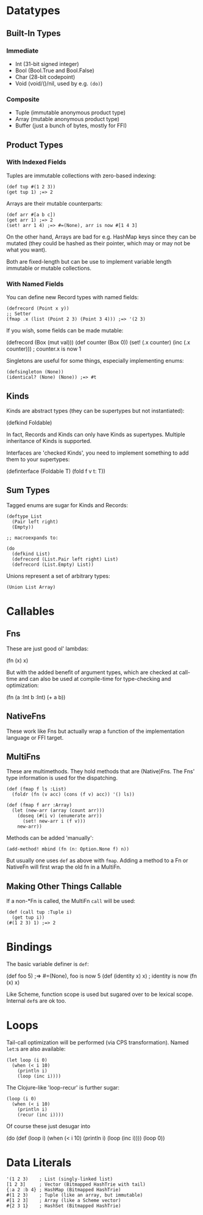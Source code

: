# Datatypes

## Built-In Types

### Immediate

* Int (31-bit signed integer)
* Bool (Bool.True and Bool.False)
* Char (28-bit codepoint)
* Void (void/()/nil, used by e.g. `(do)`)

### Composite

* Tuple (immutable anonymous product type)
* Array (mutable anonymous product type)
* Buffer (just a bunch of bytes, mostly for FFI)

## Product Types

### With Indexed Fields

Tuples are immutable collections with zero-based indexing:

    (def tup #(1 2 3))
    (get tup 1) ;=> 2

Arrays are their mutable counterparts:

    (def arr #[a b c])
    (get arr 1) ;=> 2
    (set! arr 1 4) ;=> #=(None), arr is now #[1 4 3]

On the other hand, Arrays are bad for e.g. HashMap keys since they can be
mutated (they could be hashed as their pointer, which may or may not be
what you want).

Both are fixed-length but can be use to implement variable length immutable
or mutable collections.

### With Named Fields

You can define new Record types with named fields:

    (defrecord (Point x y))
    ;; Setter
    (fmap .x (list (Point 2 3) (Point 3 4))) ;=> '(2 3)

If you wish, some fields can be made mutable:

   (defrecord (Box (mut val)))
   (def counter (Box 0))
   (set! (.x counter) (inc (.x counter))) ; counter.x is now 1

Singletons are useful for some things, especially implementing enums:

    (defsingleton (None))
    (identical? (None) (None)) ;=> #t

## Kinds

Kinds are abstract types (they can be supertypes but not instantiated):

   (defkind Foldable)

In fact, Records and Kinds can only have Kinds as supertypes. Multiple
inheritance of Kinds is supported.

Interfaces are 'checked Kinds', you need to implement something to add them
to your supertypes:

   (definterface (Foldable T)
     (fold f v t: T))

## Sum Types

Tagged enums are sugar for Kinds and Records:

    (deftype List
      (Pair left right)
      (Empty))

    ;; macroexpands to:

    (do
      (defkind List)
      (defrecord (List.Pair left right) List)
      (defrecord (List.Empty) List))

Unions represent a set of arbitrary types:

    (Union List Array)

# Callables

## Fns

These are just good ol' lambdas:

   (fn (x) x)

But with the added benefit of argument types, which are checked at call-time
and can also be used at compile-time for type-checking and optimization:

   (fn (a :Int b :Int) (+ a b))

## NativeFns

These work like Fns but actually wrap a function of the implementation
language or FFI target.

## MultiFns

These are multimethods. They hold methods that are (Native)Fns. The Fns' type
information is used for the dispatching.

    (def (fmap f ls :List)
      (foldr (fn (v acc) (cons (f v) acc)) '() ls))

    (def (fmap f arr :Array)
      (let (new-arr (array (count arr)))
        (doseq (#(i v) (enumerate arr))
          (set! new-arr i (f v)))
        new-arr))

Methods can be added 'manually':

    (add-method! mbind (fn (n: Option.None f) n))

But usually one uses `def` as above with `fmap`. Adding a method to a Fn or
NativeFn will first wrap the old fn in a MultiFn.

## Making Other Things Callable

If a non-*Fn is called, the MultiFn `call` will be used:

    (def (call tup :Tuple i)
      (get tup i))
    (#(1 2 3) 1) ;=> 2

# Bindings

The basic variable definer is `def`:

   (def foo 5) ;=> #=(None), foo is now 5
   (def (identity x) x) ; identity is now (fn (x) x)

Like Scheme, function scope is used but sugared over to be lexical scope.
Internal `def`s are ok too.

# Loops

Tail-call optimization will be performed (via CPS transformation). Named
`let`:s are also available:

    (let loop (i 0)
      (when (< i 10)
        (println i)
        (loop (inc i))))

The Clojure-like 'loop-recur' is further sugar:

    (loop (i 0)
      (when (< i 10)
        (println i)
        (recur (inc i))))

Of course these just desugar into

   (do
     (def (loop i)
       (when (< i 10)
         (println i)
         (loop (inc i))))
     (loop 0))

# Data Literals

    '(1 2 3)    ; List (singly-linked list)
    [1 2 3]     ; Vector (Bitmapped HashTrie with tail)
    {:a 2 :b 4} ; HashMap (Bitmapped HashTrie)
    #(1 2 3)    ; Tuple (like an array, but immutable)
    #[1 2 3]    ; Array (like a Scheme vector)
    #{2 3 1}    ; HashSet (Bitmapped HashTrie)
